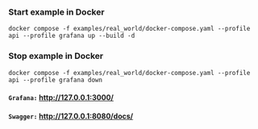 ### Start example in Docker

```shell
docker compose -f examples/real_world/docker-compose.yaml --profile api --profile grafana up --build -d
```

### Stop example in Docker

```shell
docker compose -f examples/real_world/docker-compose.yaml --profile api --profile grafana down
```

#### `Grafana:` http://127.0.0.1:3000/
#### `Swagger:` http://127.0.0.1:8080/docs/
